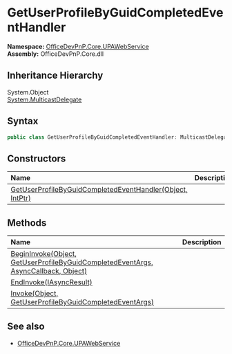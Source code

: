 # GetUserProfileByGuidCompletedEventHandler
  

**Namespace:** [OfficeDevPnP.Core.UPAWebService](OfficeDevPnP.Core.UPAWebService.md)  
**Assembly:** OfficeDevPnP.Core.dll  
## Inheritance Hierarchy
System.Object  
  [System.MulticastDelegate](System.MulticastDelegate.md) 
## Syntax
```C#
public class GetUserProfileByGuidCompletedEventHandler: MulticastDelegate
```
## Constructors
|**Name**|**Description**|
|:-----|:-----|
| [GetUserProfileByGuidCompletedEventHandler(Object, IntPtr)](OfficeDevPnP.Core.UPAWebService.GetUserProfileByGuidCompletedEventHandler.ctor1.md) | 
## Methods
|**Name**|**Description**|
|:-----|:-----|
| [BeginInvoke(Object, GetUserProfileByGuidCompletedEventArgs, AsyncCallback, Object)](OfficeDevPnP.Core.UPAWebService.GetUserProfileByGuidCompletedEventHandler.76fc2c30.md) | 
| [EndInvoke(IAsyncResult)](OfficeDevPnP.Core.UPAWebService.GetUserProfileByGuidCompletedEventHandler.c9867657.md) | 
| [Invoke(Object, GetUserProfileByGuidCompletedEventArgs)](OfficeDevPnP.Core.UPAWebService.GetUserProfileByGuidCompletedEventHandler.d84f62f5.md) | 
## See also
- [OfficeDevPnP.Core.UPAWebService](OfficeDevPnP.Core.UPAWebService.md)
